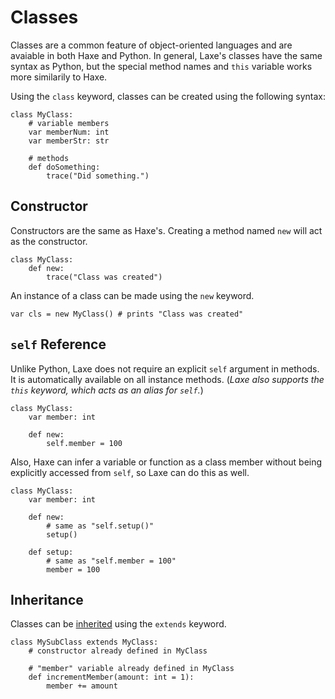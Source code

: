 # Classes

Classes are a common feature of object-oriented languages and are avaiable in both Haxe and Python. In general, Laxe's classes have the same syntax as Python, but the special method names and `this` variable works more similarily to Haxe.

Using the `class` keyword, classes can be created using the following syntax:
```laxe
class MyClass:
	# variable members
	var memberNum: int
	var memberStr: str

	# methods
	def doSomething:
		trace("Did something.")
```

## Constructor

Constructors are the same as Haxe's. Creating a method named `new` will act as the constructor.
```laxe
class MyClass:
	def new:
		trace("Class was created")
```

An instance of a class can be made using the `new` keyword.
```laxe
var cls = new MyClass() # prints "Class was created"
```

## `self` Reference

Unlike Python, Laxe does not require an explicit `self` argument in methods. It is automatically available on all instance methods. (*Laxe also supports the `this` keyword, which acts as an alias for `self`.*)
```laxe
class MyClass:
	var member: int

	def new:
		self.member = 100
```

Also, Haxe can infer a variable or function as a class member without being explicitly accessed from `self`, so Laxe can do this as well.
```laxe
class MyClass:
	var member: int

	def new:
		# same as "self.setup()"
		setup()

	def setup:
		# same as "self.member = 100"
		member = 100
```

## Inheritance

Classes can be [inherited](https://haxe.org/manual/types-class-inheritance.html) using the `extends` keyword.
```laxe
class MySubClass extends MyClass:
	# constructor already defined in MyClass

	# "member" variable already defined in MyClass
	def incrementMember(amount: int = 1):
		member += amount
